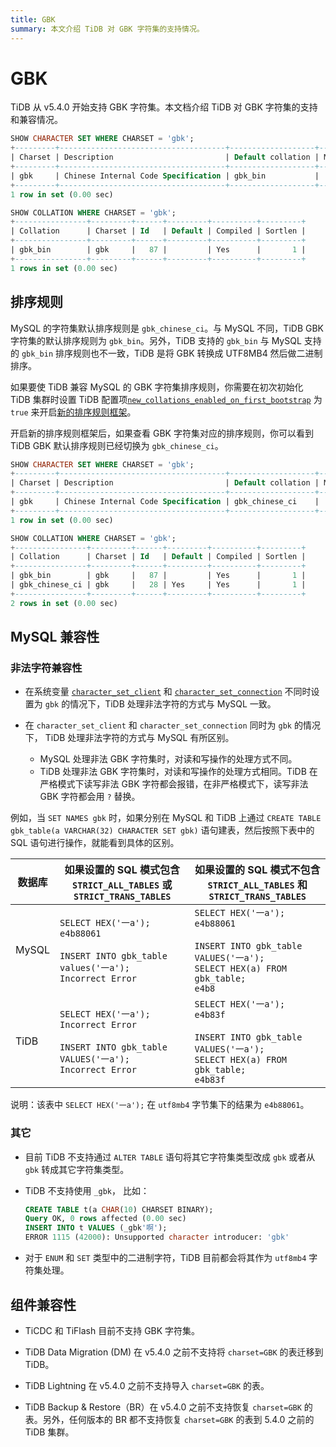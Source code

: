 ```yaml
---
title: GBK
summary: 本文介绍 TiDB 对 GBK 字符集的支持情况。
---
```


# GBK

TiDB 从 v5.4.0 开始支持 GBK 字符集。本文档介绍 TiDB 对 GBK 字符集的支持和兼容情况。

```sql
SHOW CHARACTER SET WHERE CHARSET = 'gbk';
+---------+-------------------------------------+-------------------+--------+
| Charset | Description                         | Default collation | Maxlen |
+---------+-------------------------------------+-------------------+--------+
| gbk     | Chinese Internal Code Specification | gbk_bin           |      2 |
+---------+-------------------------------------+-------------------+--------+
1 row in set (0.00 sec)

SHOW COLLATION WHERE CHARSET = 'gbk';
+----------------+---------+------+---------+----------+---------+
| Collation      | Charset | Id   | Default | Compiled | Sortlen |
+----------------+---------+------+---------+----------+---------+
| gbk_bin        | gbk     |   87 |         | Yes      |       1 |
+----------------+---------+------+---------+----------+---------+
1 rows in set (0.00 sec)
```

## 排序规则

MySQL 的字符集默认排序规则是 `gbk_chinese_ci`。与 MySQL 不同，TiDB GBK 字符集的默认排序规则为 `gbk_bin`。另外，TiDB 支持的 `gbk_bin` 与 MySQL 支持的 `gbk_bin` 排序规则也不一致，TiDB 是将 GBK 转换成 UTF8MB4 然后做二进制排序。

如果要使 TiDB 兼容 MySQL 的 GBK 字符集排序规则，你需要在初次初始化 TiDB 集群时设置 TiDB 配置项[`new_collations_enabled_on_first_bootstrap`](/tidb-configuration-file.md#new_collations_enabled_on_first_bootstrap) 为 `true` 来开启[新的排序规则框架](/character-set-and-collation.md#新框架下的排序规则支持)。

开启新的排序规则框架后，如果查看 GBK 字符集对应的排序规则，你可以看到 TiDB GBK 默认排序规则已经切换为 `gbk_chinese_ci`。

```sql
SHOW CHARACTER SET WHERE CHARSET = 'gbk';
+---------+-------------------------------------+-------------------+--------+
| Charset | Description                         | Default collation | Maxlen |
+---------+-------------------------------------+-------------------+--------+
| gbk     | Chinese Internal Code Specification | gbk_chinese_ci    |      2 |
+---------+-------------------------------------+-------------------+--------+
1 row in set (0.00 sec)

SHOW COLLATION WHERE CHARSET = 'gbk';
+----------------+---------+------+---------+----------+---------+
| Collation      | Charset | Id   | Default | Compiled | Sortlen |
+----------------+---------+------+---------+----------+---------+
| gbk_bin        | gbk     |   87 |         | Yes      |       1 |
| gbk_chinese_ci | gbk     |   28 | Yes     | Yes      |       1 |
+----------------+---------+------+---------+----------+---------+
2 rows in set (0.00 sec)
```

## MySQL 兼容性

### 非法字符兼容性

* 在系统变量 [`character_set_client`](/system-variables.md#character_set_client) 和 [`character_set_connection`](/system-variables.md#character_set_connection) 不同时设置为 `gbk` 的情况下，TiDB 处理非法字符的方式与 MySQL 一致。
* 在 `character_set_client` 和 `character_set_connection` 同时为 `gbk` 的情况下， TiDB 处理非法字符的方式与 MySQL 有所区别。

    - MySQL 处理非法 GBK 字符集时，对读和写操作的处理方式不同。
    - TiDB 处理非法 GBK 字符集时，对读和写操作的处理方式相同。TiDB 在严格模式下读写非法 GBK 字符都会报错，在非严格模式下，读写非法 GBK 字符都会用 `?` 替换。

例如，当 `SET NAMES gbk` 时，如果分别在 MySQL 和 TiDB 上通过 `CREATE TABLE gbk_table(a VARCHAR(32) CHARACTER SET gbk)` 语句建表，然后按照下表中的 SQL 语句进行操作，就能看到具体的区别。

| 数据库    |    如果设置的 SQL 模式包含 `STRICT_ALL_TABLES` 或 `STRICT_TRANS_TABLES`                                               | 如果设置的 SQL 模式不包含 `STRICT_ALL_TABLES` 和  `STRICT_TRANS_TABLES`                                                                     |
|-------|-------------------------------------------------------------------------------------------------------------------|------------------------------------------------------------------------------------------------------------------------------------|
| MySQL | `SELECT HEX('一a');` <br /> `e4b88061`<br /><br />`INSERT INTO gbk_table values('一a');`<br /> `Incorrect Error`       | `SELECT HEX('一a');` <br /> `e4b88061`<br /><br />`INSERT INTO gbk_table VALUES('一a');`<br />`SELECT HEX(a) FROM gbk_table;`<br /> `e4b8` |
| TiDB  | `SELECT HEX('一a');` <br /> `Incorrect Error`<br /><br />`INSERT INTO gbk_table VALUES('一a');`<br /> `Incorrect Error` | `SELECT HEX('一a');` <br /> `e4b83f`<br /><br />`INSERT INTO gbk_table VALUES('一a');`<br />`SELECT HEX(a) FROM gbk_table;`<br /> `e4b83f`  |

说明：该表中 `SELECT HEX('一a');` 在 `utf8mb4` 字节集下的结果为 `e4b88061`。

### 其它

* 目前 TiDB 不支持通过 `ALTER TABLE` 语句将其它字符集类型改成 `gbk` 或者从 `gbk` 转成其它字符集类型。

* TiDB 不支持使用 `_gbk`， 比如：

  ```sql
  CREATE TABLE t(a CHAR(10) CHARSET BINARY);
  Query OK, 0 rows affected (0.00 sec)
  INSERT INTO t VALUES (_gbk'啊');
  ERROR 1115 (42000): Unsupported character introducer: 'gbk'
  ```

* 对于 `ENUM` 和 `SET` 类型中的二进制字符，TiDB 目前都会将其作为 `utf8mb4` 字符集处理。

## 组件兼容性

* TiCDC 和 TiFlash 目前不支持 GBK 字符集。

* TiDB Data Migration (DM) 在 v5.4.0 之前不支持将 `charset=GBK` 的表迁移到 TiDB。

* TiDB Lightning 在 v5.4.0 之前不支持导入 `charset=GBK` 的表。

* TiDB Backup & Restore（BR）在 v5.4.0 之前不支持恢复 `charset=GBK` 的表。另外，任何版本的 BR 都不支持恢复 `charset=GBK` 的表到 5.4.0 之前的 TiDB 集群。